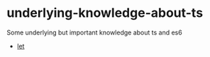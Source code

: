 # underlying-knowledge-about-ts

Some underlying but important knowledge about ts and es6

- [let](../variable-declarations/)
